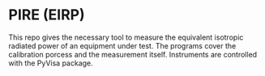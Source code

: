 PIRE (EIRP)
===========

This repo gives the necessary tool to measure the equivalent isotropic radiated power of an equipment under test.
The programs cover the calibration porcess and the measurement itself.
Instruments are controlled with the PyVisa package.
